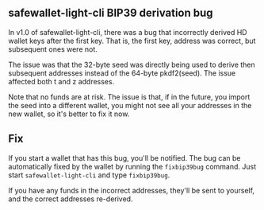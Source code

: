 ## safewallet-light-cli BIP39 derivation bug

In v1.0 of safewallet-light-cli, there was a bug that incorrectly derived HD wallet keys after the first key. That is, the first key, address was correct, but subsequent ones were not. 

The issue was that the 32-byte seed was directly being used to derive then subsequent addresses instead of the 64-byte pkdf2(seed). The issue affected both t and z addresses.

Note that no funds are at risk. The issue is that, if in the future, you import the seed into a different wallet, you might not see all your addresses in the new wallet, so it's better to fix it now. 

## Fix
If you start a wallet that has this bug, you'll be notified. 
The bug can be automatically fixed by the wallet by running the `fixbip39bug` command. Just start `safewallet-light-cli` and type `fixbip39bug`.

If you have any funds in the incorrect addresses, they'll be sent to yourself, and the correct addresses re-derived. 